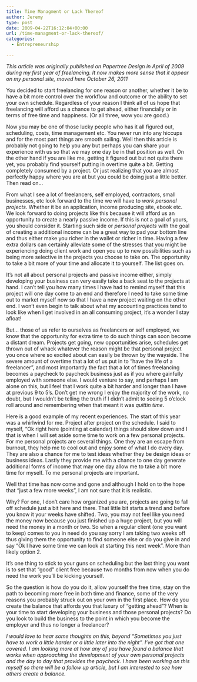 ```yaml
---
title: Time Managment or Lack Thereof
author: Jeremy
type: post
date: 2009-04-22T16:12:04+00:00
url: /time-managment-or-lack-thereof/
categories:
  - Entrepreneurship

---
```

_This article was originally published on Papertree Design in April of 2009 during my first year of freelancing. It now makes more sense that it appear on my personal site, moved here October 26, 2011_

You decided to start freelancing for one reason or another, whether it be to have a bit more control over the workflow and outcome or the ability to set your own schedule. Regardless of your reason I think all of us hope that freelancing will afford us a chance to get ahead, either financially or in terms of free time and happiness. (Or all three, wow you are good.) 

Now you may be one of those lucky people who has it all figured out, scheduling, costs, time management etc. You never run into any hiccups and for the most part things are smooth sailing. Well then this article is probably not going to help you any but perhaps you can share your experience with us so that we may one day be in that position as well. On the other hand if you are like me, getting it figured out but not quite there yet, you probably find yourself putting in overtime quite a bit. Getting completely consumed by a project. Or just realizing that you are almost perfectly happy where you are at but you could be doing just a little better. Then read on&#8230;

<!--more-->

From what I see a lot of freelancers, self employed, contractors, small businesses, etc look forward to the time we will have to _work personal projects_. Whether it be an application, income producing site, ebook etc. We look forward to doing projects like this because it will afford us an opportunity to create a nearly passive income. If this is not a goal of yours, you should consider it. Starting such side or _personal projects_ with the goal of creating a additional income can be a great way to pad your bottom line and thus either make you richer in the wallet or richer in time. Having a few extra dollars can certainly alleviate some of the stresses that you might be experiencing doing client work and open you up to new possibilities such as being more selective in the projects you choose to take on. The opportunity to take a bit more of your time and allocate it to yourself. The list goes on.

It&#8217;s not all about personal projects and passive income either, simply developing your business can very easily take a back seat to the projects at hand. I can&#8217;t tell you how many times I have had to remind myself that this project will one day come to an end and therefore I need to take some time out to market myself now so that I have a new project waiting on the other end. I won&#8217;t even begin to talk about what my accounting practices tend to look like when I get involved in an all consuming project, it&#8217;s a wonder I stay afloat!

But&#8230; those of us refer to ourselves as freelancers or self employed, we know that the opportunity for extra time to do such things can soon become a distant dream. Projects get going, new opportunities arise, schedules get thrown out of whack whatever the reason might be that personal project you once where so excited about can easily be thrown by the wayside. The severe amount of overtime that a lot of us put in to &#8220;have the life of a freelancer&#8221;, and most importantly the fact that a lot of times freelancing becomes a paycheck to paycheck business just as if you where gainfully employed with someone else. I would venture to say, and perhaps I am alone on this, but I feel that I work quite a bit harder and longer than I have at previous 9 to 5&#8217;s. Don&#8217;t get me wrong I enjoy the majority of the work, no doubt, but I wouldn&#8217;t be telling the truth if I didn&#8217;t admit to seeing 5 o&#8217;clock roll around and remembering when that meant it was _quittin time_.

Here is a good example of my recent experiences. The start of this year was a whirlwind for me. Project after project on the schedule. I said to myself, &#8220;Ok right here (pointing at calendar) things should slow down and I that is when I will set aside some time to work on a few personal projects. For me personal projects are several things. One they are an escape from burnout, they help me to cool out and enjoy some of what I do every day. They are also a chance for me to test ideas whether they be design ideas or business ideas. Lastly they provide me with a chance to one day generate additional forms of income that may one day allow me to take a bit more time for myself. To me personal projects are important.

Well that time has now come and gone and although I hold on to the hope that &#8220;just a few more weeks&#8221;, I am not sure that it is realistic.

Why? For one, I don&#8217;t care how organized you are, projects are going to fall off schedule just a bit here and there. That little bit starts a trend and before you know it your weeks have shifted. Two, you may not feel like you need the money now because you just finished up a huge project, but you will need the money in a month or two. So when a regular client (one you want to keep) comes to you in need do you say sorry I am taking two weeks off thus giving them the opportunity to find someone else or do you give in and say &#8220;Ok I have some time we can look at starting this next week&#8221;. More than likely option 2. 

It&#8217;s one thing to stick to your guns on scheduling but the last thing you want is to set that &#8220;good&#8221; client free because two months from now when you do need the work you&#8217;ll be kicking yourself. 

So the question is how do you do it, allow yourself the free time, stay on the path to becoming more free in both time and finance, some of the very reasons you probably struck out on your own in the first place. How do you create the balance that affords you that luxury of &#8220;getting ahead&#8221;? When is your time to start developing your business and those personal projects? Do you look to build the business to the point in which you become the employer and thus no longer a freelancer?

_I would love to hear some thoughts on this, beyond &#8220;Sometimes you just have to work a little harder or a little later into the night&#8221;. I&#8217;ve got that one covered. I am looking more at how any of you have found a balance that works when approaching the development of your own personal projects and the day to day that provides the paycheck. I have been working on this myself so there will be a follow up article, but I am interested to see how others create a balance._